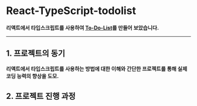# React-TypeScript-todolist

**리액트에서 타입스크립트를 사용하여 [To-Do-List](https://skagn4929.github.io/React-ts-todolist/)를 만들어 보았습니다.**

---
## 1. 프로젝트의 동기
**리액트에서 타입스크립트를 사용하는 방법에 대한 이해와 간단한 프로젝트를 통해 실제 코딩 능력의 향상을 도모.**

## 2. 프로젝트 진행 과정


